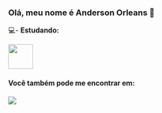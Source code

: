 ### Olá, meu nome é Anderson Orleans 👋

💻- **Estudando:**
<div display="inline">
<img width="50" height="50" src="https://cdn.jsdelivr.net/gh/devicons/devicon/icons/python/python-original-wordmark.svg" />
</div>


#### Você também pode me encontrar em:

<img src="https://img.shields.io/badge/linkedin-%230077B5.svg?style=for-the-badge&logo=linkedin&logoColor=white" />

          
